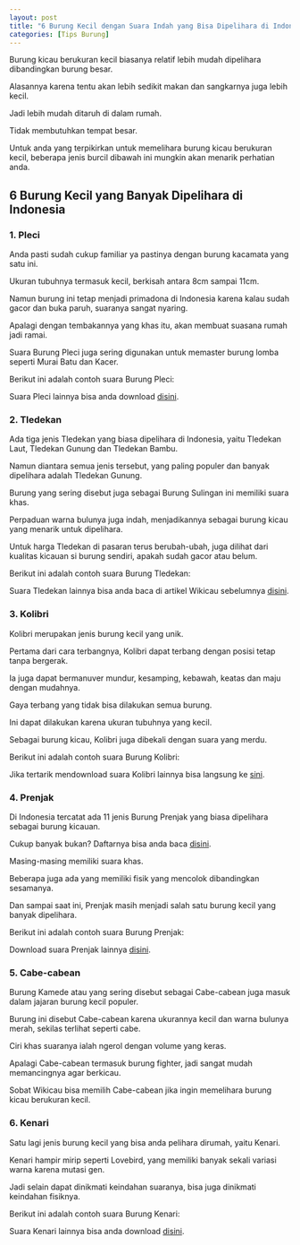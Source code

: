 ```yaml
---
layout: post
title: "6 Burung Kecil dengan Suara Indah yang Bisa Dipelihara di Indonesia"
categories: [Tips Burung]
---
```


Burung kicau berukuran kecil biasanya relatif lebih mudah dipelihara dibandingkan burung besar.

Alasannya karena tentu akan lebih sedikit makan dan sangkarnya juga lebih kecil.

Jadi lebih mudah ditaruh di dalam rumah.

Tidak membutuhkan tempat besar.

Untuk anda yang terpikirkan untuk memelihara burung kicau berukuran kecil, beberapa jenis burcil dibawah ini mungkin akan menarik perhatian anda.

## 6 Burung Kecil yang Banyak Dipelihara di Indonesia

### 1. Pleci

Anda pasti sudah cukup familiar ya pastinya dengan burung kacamata yang satu ini.

Ukuran tubuhnya termasuk kecil, berkisah antara 8cm sampai 11cm.

Namun burung ini tetap menjadi primadona di Indonesia karena kalau sudah gacor dan buka paruh, suaranya sangat nyaring.

Apalagi dengan tembakannya yang khas itu, akan membuat suasana rumah jadi ramai.

Suara Burung Pleci juga sering digunakan untuk memaster burung lomba seperti Murai Batu dan Kacer.

Berikut ini adalah contoh suara Burung Pleci:

Suara Pleci lainnya bisa anda download [disini](https://wikicau.com/suara-burung-pleci/).

### 2. Tledekan

Ada tiga jenis Tledekan yang biasa dipelihara di Indonesia, yaitu Tledekan Laut, Tledekan Gunung dan Tledekan Bambu.

Namun diantara semua jenis tersebut, yang paling populer dan banyak dipelihara adalah Tledekan Gunung.

Burung yang sering disebut juga sebagai Burung Sulingan ini memiliki suara khas.

Perpaduan warna bulunya juga indah, menjadikannya sebagai burung kicau yang menarik untuk dipelihara.

Untuk harga Tledekan di pasaran terus berubah-ubah, juga dilihat dari kualitas kicauan si burung sendiri, apakah sudah gacor atau belum.

Berikut ini adalah contoh suara Burung Tledekan:

Suara Tledekan lainnya bisa anda baca di artikel Wikicau sebelumnya [disini](https://wikicau.com/suara-burung-tledekan/).

### 3. Kolibri

Kolibri merupakan jenis burung kecil yang unik.

Pertama dari cara terbangnya, Kolibri dapat terbang dengan posisi tetap tanpa bergerak.

Ia juga dapat bermanuver mundur, kesamping, kebawah, keatas dan maju dengan mudahnya.

Gaya terbang yang tidak bisa dilakukan semua burung.

Ini dapat dilakukan karena ukuran tubuhnya yang kecil.

Sebagai burung kicau, Kolibri juga dibekali dengan suara yang merdu.

Berikut ini adalah contoh suara Burung Kolibri:

Jika tertarik mendownload suara Kolibri lainnya bisa langsung ke [sini](https://wikicau.com/suara-kolibri-sepah-raja/).

### 4. Prenjak

Di Indonesia tercatat ada 11 jenis Burung Prenjak yang biasa dipelihara sebagai burung kicauan.

Cukup banyak bukan? Daftarnya bisa anda baca [disini](https://wikicau.com/jenis-prenjak/).

Masing-masing memiliki suara khas.

Beberapa juga ada yang memiliki fisik yang mencolok dibandingkan sesamanya.

Dan sampai saat ini, Prenjak masih menjadi salah satu burung kecil yang banyak dipelihara.

Berikut ini adalah contoh suara Burung Prenjak:

Download suara Prenjak lainnya [disini](https://wikicau.com/suara-burung-prenjak/).

### 5. Cabe-cabean

Burung Kamede atau yang sering disebut sebagai Cabe-cabean juga masuk dalam jajaran burung kecil populer.

Burung ini disebut Cabe-cabean karena ukurannya kecil dan warna bulunya merah, sekilas terlihat seperti cabe.

Ciri khas suaranya ialah ngerol dengan volume yang keras.

Apalagi Cabe-cabean termasuk burung fighter, jadi sangat mudah memancingnya agar berkicau.

Sobat Wikicau bisa memilih Cabe-cabean jika ingin memelihara burung kicau berukuran kecil.

### 6. Kenari

Satu lagi jenis burung kecil yang bisa anda pelihara dirumah, yaitu Kenari.

Kenari hampir mirip seperti Lovebird, yang memiliki banyak sekali variasi warna karena mutasi gen.

Jadi selain dapat dinikmati keindahan suaranya, bisa juga dinikmati keindahan fisiknya.

Berikut ini adalah contoh suara Burung Kenari:

Suara Kenari lainnya bisa anda download [disini](https://wikicau.com/suara-burung-kenari/).